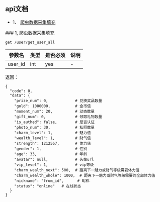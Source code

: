 ## api文档


* 1、 [爬虫数据采集填充](#1)

<span id="1"/>
### 1, 爬虫数据采集填充

```get /user/get_user_all```

| 参数名 | 类型 | 是否必须 | 说明 |
|-------|------|---------|-------|
| user_id | int | yes | - |

返回：

```
{
  "code": 0,
  "data": {
    "prize_num": 0,            # 兑换奖品数量
    "gold": 1000000,           # 金币值
    "moment_num": 20,          # 动态数量
    "gift_num": 0,             # 领取礼物数量
    "is_authed": false,        # 是否认证
    "photo_num": 30,           # 私照数量
    "charm_level": 1,          # 魅力值
    "wealth_level": 1,         # 财气值
    "strength": 1212567,       # 体力值
    "gender": 1,               # 性别
    "age": 33,                 # 年龄
    "avatar": null,            # 头像url
    "vip_level": 1,            # vip等级
    "charm_wealth_next": 500,  # 距离下一魅力或财气等级需要体力值
    "charm_wealth_whole": 1000,  # 距离下一魅力或财气等级需要的全部体力值
    "nickname": "from_id",      # 昵称
    "status": "online"   # 在线状态
  }
}

```

